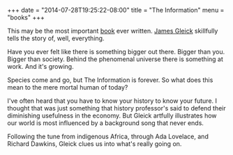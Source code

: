 +++
date = "2014-07-28T19:25:22-08:00"
title = "The Information"
menu = "books"
+++

This may be the most important [book](http://www.amazon.com/The-Information-History-Theory-Flood/dp/1400096235) ever written.  [James Gleick](http://around.com/) skillfully tells the story of, well, everything.

Have you ever felt like there is something bigger out there.  Bigger than you.  Bigger than society.  Behind the phenomenal universe there is something at work.  And it's growing.

Species come and go, but The Information is forever.  So what does this mean to the mere mortal human of today?

I've often heard that you have to know your history to know your future.  I thought that was just something that history professor's said to defend their diminishing usefulness in the economy.  But Gleick artfully illustrates how our world is most influenced by a background song that never ends.

Following the tune from indigenous Africa, through Ada Lovelace, and Richard Dawkins, Gleick clues us into what's really going on.



